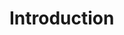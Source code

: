 # Introduction

<!-- Brief overview of Wippy and its purpose. Explain what Wippy is, what problems it solves, who should use it, and what makes it unique. This should be the first thing new users read to understand the value proposition. -->

